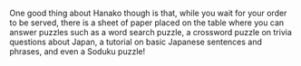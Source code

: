 One good thing about Hanako though is that, while you wait for your order to be served, there is a sheet of paper placed on the table where you can answer puzzles such as a word search puzzle, a crossword puzzle on trivia questions about Japan, a tutorial on basic Japanese sentences and phrases, and even a Soduku puzzle!